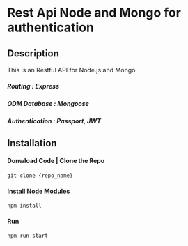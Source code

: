 # Rest Api Node and Mongo for authentication

## Description
This is an Restful API for Node.js and Mongo. 

##### Routing         : Express
##### ODM Database    : Mongoose
##### Authentication  : Passport, JWT

## Installation

#### Donwload Code | Clone the Repo

```
git clone {repo_name}
```

#### Install Node Modules
```
npm install
```

#### Run
```
npm run start
```
